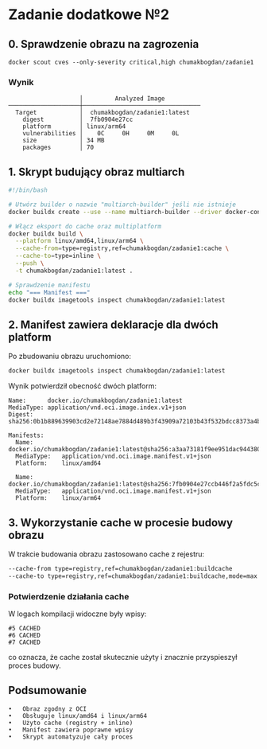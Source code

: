 
# Zadanie dodatkowe №2

## **0. Sprawdzenie obrazu na zagrozenia**
```
docker scout cves --only-severity critical,high chumakbogdan/zadanie1
```

### Wynik

```
                    │         Analyzed Image          
────────────────────┼─────────────────────────────────
  Target            │  chumakbogdan/zadanie1:latest   
    digest          │  7fb0904e27cc                   
    platform        │ linux/arm64                     
    vulnerabilities │    0C     0H     0M     0L      
    size            │ 34 MB                           
    packages        │ 70                              
```

## 1. **Skrypt budujący obraz multiarch**

```bash
#!/bin/bash

# Utwórz builder o nazwie "multiarch-builder" jeśli nie istnieje
docker buildx create --use --name multiarch-builder --driver docker-container || docker buildx use multiarch-builder

# Włącz eksport do cache oraz multiplatform
docker buildx build \
  --platform linux/amd64,linux/arm64 \
  --cache-from=type=registry,ref=chumakbogdan/zadanie1:cache \
  --cache-to=type=inline \
  --push \
  -t chumakbogdan/zadanie1:latest .

# Sprawdzenie manifestu
echo "=== Manifest ==="
docker buildx imagetools inspect chumakbogdan/zadanie1:latest

```

## 2. **Manifest zawiera deklaracje dla dwóch platform**

Po zbudowaniu obrazu uruchomiono:
```bash
docker buildx imagetools inspect chumakbogdan/zadanie1:latest
```

Wynik potwierdził obecność dwóch platform:
```
Name:      docker.io/chumakbogdan/zadanie1:latest
MediaType: application/vnd.oci.image.index.v1+json
Digest:    sha256:0b1b889639903cd2e72148ae7884d489b3f43909a72103b43f532bdcc8373a4b
           
Manifests: 
  Name:        docker.io/chumakbogdan/zadanie1:latest@sha256:a3aa73181f9ee951dac94438010feec2f853119c0cb9ab5ea1e98b2a73fab7f6
  MediaType:   application/vnd.oci.image.manifest.v1+json
  Platform:    linux/amd64
               
  Name:        docker.io/chumakbogdan/zadanie1:latest@sha256:7fb0904e27ccb446f2a5fdc5ca1051e08e9cc01faa47e2f6d5c986db8b6bd69a
  MediaType:   application/vnd.oci.image.manifest.v1+json
  Platform:    linux/arm64
```

## 3. **Wykorzystanie cache w procesie budowy obrazu**

W trakcie budowania obrazu zastosowano cache z rejestru:

```bash
--cache-from type=registry,ref=chumakbogdan/zadanie1:buildcache
--cache-to type=registry,ref=chumakbogdan/zadanie1:buildcache,mode=max
```

### Potwierdzenie działania cache

W logach kompilacji widoczne były wpisy:

```
#5 CACHED
#6 CACHED
#7 CACHED
```

co oznacza, że cache został skutecznie użyty i znacznie przyspieszył proces budowy.

## Podsumowanie

	•	Obraz zgodny z OCI
	•	Obsługuje linux/amd64 i linux/arm64
	•	Użyto cache (registry + inline)
	•	Manifest zawiera poprawne wpisy
	•	Skrypt automatyzuje cały proces
